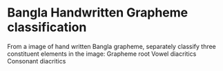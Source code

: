# Bangla Handwritten Grapheme classification 

From a image of hand written Bangla grapheme, separately classify three constituent elements in the image: 
Grapheme root
Vowel diacritics
Consonant diacritics
